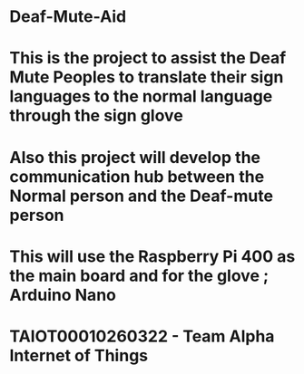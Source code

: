 # Deaf-Mute-Aid
# This is the project to assist the Deaf Mute Peoples to translate their sign languages to the normal language through the sign glove
# Also this project will develop the communication hub between the Normal person and the Deaf-mute person
# This will use the Raspberry Pi 400 as the main board and for the glove ; Arduino Nano
# TAIOT00010260322 - Team Alpha Internet of Things
